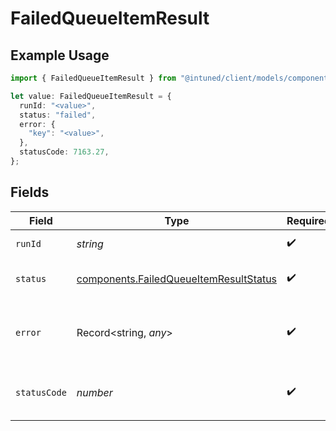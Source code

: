 # FailedQueueItemResult

## Example Usage

```typescript
import { FailedQueueItemResult } from "@intuned/client/models/components";

let value: FailedQueueItemResult = {
  runId: "<value>",
  status: "failed",
  error: {
    "key": "<value>",
  },
  statusCode: 7163.27,
};
```

## Fields

| Field                                                                                            | Type                                                                                             | Required                                                                                         | Description                                                                                      |
| ------------------------------------------------------------------------------------------------ | ------------------------------------------------------------------------------------------------ | ------------------------------------------------------------------------------------------------ | ------------------------------------------------------------------------------------------------ |
| `runId`                                                                                          | *string*                                                                                         | :heavy_check_mark:                                                                               | The run ID of the item                                                                           |
| `status`                                                                                         | [components.FailedQueueItemResultStatus](../../models/components/failedqueueitemresultstatus.md) | :heavy_check_mark:                                                                               | Execution status of the item                                                                     |
| `error`                                                                                          | Record<string, *any*>                                                                            | :heavy_check_mark:                                                                               | The error that occurred during API execution.                                                    |
| `statusCode`                                                                                     | *number*                                                                                         | :heavy_check_mark:                                                                               | The API response status code.                                                                    |